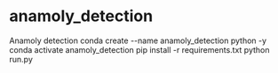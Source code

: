 # anamoly_detection
Anamoly detection
conda create --name anamoly_detection python -y
conda activate anamoly_detection
pip install -r requirements.txt
python run.py